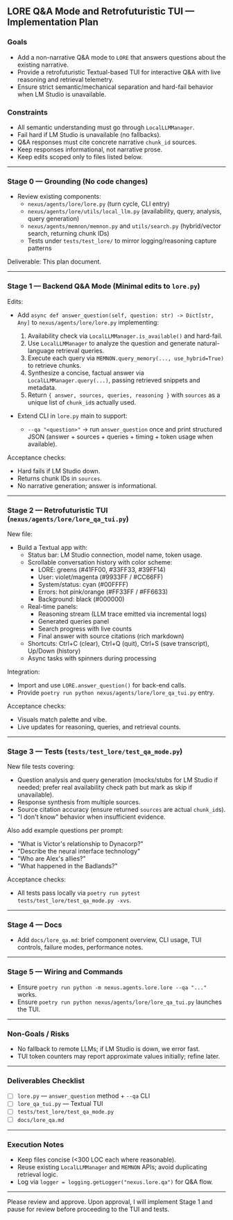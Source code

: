 ## LORE Q&A Mode and Retrofuturistic TUI — Implementation Plan

### Goals
- Add a non-narrative Q&A mode to `LORE` that answers questions about the existing narrative.
- Provide a retrofuturistic Textual-based TUI for interactive Q&A with live reasoning and retrieval telemetry.
- Ensure strict semantic/mechanical separation and hard-fail behavior when LM Studio is unavailable.

### Constraints
- All semantic understanding must go through `LocalLLMManager`.
- Fail hard if LM Studio is unavailable (no fallbacks).
- Q&A responses must cite concrete narrative `chunk_id` sources.
- Keep responses informational, not narrative prose.
- Keep edits scoped only to files listed below.

---

### Stage 0 — Grounding (No code changes)
- Review existing components:
  - `nexus/agents/lore/lore.py` (turn cycle, CLI entry)
  - `nexus/agents/lore/utils/local_llm.py` (availability, query, analysis, query generation)
  - `nexus/agents/memnon/memnon.py` and `utils/search.py` (hybrid/vector search, returning chunk IDs)
  - Tests under `tests/test_lore/` to mirror logging/reasoning capture patterns

Deliverable: This plan document.

---

### Stage 1 — Backend Q&A Mode (Minimal edits to `lore.py`)
Edits:
- Add `async def answer_question(self, question: str) -> Dict[str, Any]` to `nexus/agents/lore/lore.py` implementing:
  1) Availability check via `LocalLLMManager.is_available()` and hard-fail.
  2) Use `LocalLLMManager` to analyze the question and generate natural-language retrieval queries.
  3) Execute each query via `MEMNON.query_memory(..., use_hybrid=True)` to retrieve chunks.
  4) Synthesize a concise, factual answer via `LocalLLMManager.query(...)`, passing retrieved snippets and metadata.
  5) Return `{ answer, sources, queries, reasoning }` with `sources` as a unique list of `chunk_id`s actually used.

- Extend CLI in `lore.py` main to support:
  - `--qa "<question>"` → run `answer_question` once and print structured JSON (answer + sources + queries + timing + token usage when available).

Acceptance checks:
- Hard fails if LM Studio down.
- Returns chunk IDs in `sources`.
- No narrative generation; answer is informational.

---

### Stage 2 — Retrofuturistic TUI (`nexus/agents/lore/lore_qa_tui.py`)
New file:
- Build a Textual app with:
  - Status bar: LM Studio connection, model name, token usage.
  - Scrollable conversation history with color scheme:
    - LORE: greens (#41FF00, #33FF33, #39FF14)
    - User: violet/magenta (#9933FF / #CC66FF)
    - System/status: cyan (#00FFFF)
    - Errors: hot pink/orange (#FF33FF / #FF6633)
    - Background: black (#000000)
  - Real-time panels:
    - Reasoning stream (LLM trace emitted via incremental logs)
    - Generated queries panel
    - Search progress with live counts
    - Final answer with source citations (rich markdown)
  - Shortcuts: Ctrl+C (clear), Ctrl+Q (quit), Ctrl+S (save transcript), Up/Down (history)
  - Async tasks with spinners during processing

Integration:
- Import and use `LORE.answer_question()` for back-end calls.
- Provide `poetry run python nexus/agents/lore/lore_qa_tui.py` entry.

Acceptance checks:
- Visuals match palette and vibe.
- Live updates for reasoning, queries, and retrieval counts.

---

### Stage 3 — Tests (`tests/test_lore/test_qa_mode.py`)
New file tests covering:
- Question analysis and query generation (mocks/stubs for LM Studio if needed; prefer real availability check path but mark as skip if unavailable).
- Response synthesis from multiple sources.
- Source citation accuracy (ensure returned `sources` are actual `chunk_id`s).
- "I don't know" behavior when insufficient evidence.

Also add example questions per prompt:
- "What is Victor's relationship to Dynacorp?"
- "Describe the neural interface technology"
- "Who are Alex's allies?"
- "What happened in the Badlands?"

Acceptance checks:
- All tests pass locally via `poetry run pytest tests/test_lore/test_qa_mode.py -xvs`.

---

### Stage 4 — Docs
- Add `docs/lore_qa.md`: brief component overview, CLI usage, TUI controls, failure modes, performance notes.

---

### Stage 5 — Wiring and Commands
- Ensure `poetry run python -m nexus.agents.lore.lore --qa "..."` works.
- Ensure `poetry run python nexus/agents/lore/lore_qa_tui.py` launches the TUI.

---

### Non-Goals / Risks
- No fallback to remote LLMs; if LM Studio is down, we error fast.
- TUI token counters may report approximate values initially; refine later.

---

### Deliverables Checklist
- [ ] `lore.py` — `answer_question` method + `--qa` CLI
- [ ] `lore_qa_tui.py` — Textual TUI
- [ ] `tests/test_lore/test_qa_mode.py`
- [ ] `docs/lore_qa.md`

---

### Execution Notes
- Keep files concise (<300 LOC each where reasonable).
- Reuse existing `LocalLLMManager` and `MEMNON` APIs; avoid duplicating retrieval logic.
- Log via `logger = logging.getLogger("nexus.lore.qa")` for Q&A flow.

---

Please review and approve. Upon approval, I will implement Stage 1 and pause for review before proceeding to the TUI and tests.


